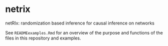 # netrix
netRIx: randomization based inference for causal inference on networks

See ```READMEexamples.Rmd``` for an overview of the purpose and functions of the files in this repository and examples.

